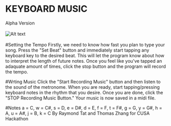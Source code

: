 # KEYBOARD MUSIC
Alpha Version
<BR><BR>
![Alt text](http://vantutors.org/thomas/Cover.jpg "Picture not available")
<br><br>
#Setting the Tempo
Firstly, we need to know how fast you plan to type your song. Press the "Set Beat" button and immediately start tapping any keyboard key to the desired beat. This will let the program know about how to interpret the length of future notes. Once you feel like you've tapped an adaquate amount of times, click the stop button and the program will record the tempo.

#Wrting Music
Click the "Start Recording Music" button and then listen to the sound of the metronome. When you are ready, start tapping/pressing keyboard notes in the rhythm that you desire. Once you are done, click the "STOP Recording Music Button." Your music is now saved in a midi file.

#Notes
a = C, w = C#, s = D, e = D#, d = E, f = F, t = F#, g = G, y = G#, h = A, u = A#, j = B, k = C
By Raymond Tat and Thomas Zhang for CUSA Hackathon
